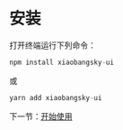 # 安装

打开终端运行下列命令：
```javascript
npm install xiaobangsky-ui
```
或
```javascript
yarn add xiaobangsky-ui
```
下一节：[开始使用](#/doc/get-started)